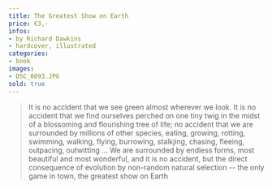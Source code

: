 ```yaml
---
title: The Greatest Show on Earth
price: €3,-
infos:  
- by Richard Dawkins
- hardcover, illustrated
categories:
- book
images:
- DSC_0893.JPG
sold: true
---
```


> It is no accident that we see green almost wherever we look. It is no accident that we find ourselves perched on one tiny twig in the midst of a blossoming and flourishing tree of life; no accident that we are surrounded by millions of other species, eating, growing, rotting, swimming, walking, flying, burrowing, stalkjing, chasing, fleeing, outpacing, outwitting ... We are surrounded by endless forms, most beautiful and most wonderful, and it is no accident, but the direct consequence of evolution by non-random natural selection -- the only game in town, the greatest show on Earth
